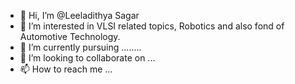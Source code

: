 - 👋 Hi, I’m @Leeladithya Sagar
- 👀 I’m interested in VLSI related topics, Robotics and also fond of Automotive Technology.
- 🌱 I’m currently pursuing  ........
- 💞️ I’m looking to collaborate on ...
- 📫 How to reach me ...

<!---
Leeladithya/Leeladithya is a ✨ special ✨ repository because its `README.md` (this file) appears on your GitHub profile.
You can click the Preview link to take a look at your changes.
--->
